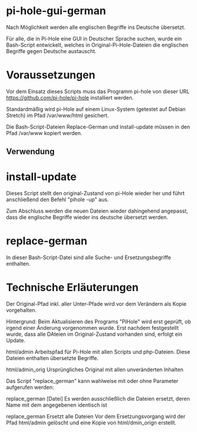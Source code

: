 # pi-hole-gui-german
Nach Möglichkeit werden alle englischen Begriffe ins Deutsche übersetzt.

Für alle, die in Pi-Hole eine GUI in Deutscher Sprache suchen, wurde ein Bash-Script entwickelt, welches in Original-Pi-Hole-Dateien die englischen Begriffe gegen Deutsche austauscht.

Voraussetzungen
===============

Vor dem Einsatz dieses Scripts muss das Programm pi-hole von dieser URL https://github.com/pi-hole/pi-hole installiert werden.

Standardmäßig wird pi-Hole auf einem Linux-System (getestet auf Debian Stretch) im Pfad /var/www/html gesichert.

Die Bash-Script-Dateien Replace-German und install-update müssen in den Pfad /var/www kopiert werden.

Verwendung
----------

install-update
==============
Dieses Script stellt den original-Zustand von pi-Hole wieder her und führt anschließend den Befehl "pihole -up" aus.

Zum Abschluss werden die neuen Dateien wieder dahingehend angepasst, dass die englische Begriffe wieder ins deutsche übersetzt werden.

replace-german
==============
In dieser Bash-Script-Datei sind alle Suche- und Ersetzungsbegriffe enthalten.

Technische Erläuterungen
========================

Der Original-Pfad inkl. aller Unter-Pfade wird vor dem Verändern als Kopie vorgehalten.

Hintergrund: Beim Aktualisieren des Programs "PiHole" wird erst geprüft, ob irgend einer Änderung vorgenommen wurde. Erst nachdem festgestellt wurde, dass alle DAteien im Original-Zustand vorhanden sind, erfolgt ein Update.

html/admin
Arbeitspfad für Pi-Hole mit allen Scripts und php-Dateien. Diese Dateien enthalten übersetzte Begriffe.

html/admin_orig
Ursprüngliches Original mit allen unveränderten Inhalten

Das Script "replace_german" kann wahlweise mit oder ohne Parameter aufgerufen werden:

replace_german [Datei]
Es werden ausschließlich die Dateien ersetzt, deren Name mit dem angegebenen identisch ist

replace_german
Ersetzt alle Dateien
Vor dem Ersetzungsvorgang wird der Pfad html/admin gelöscht und eine Kopie von html/dmin_orign erstellt.

